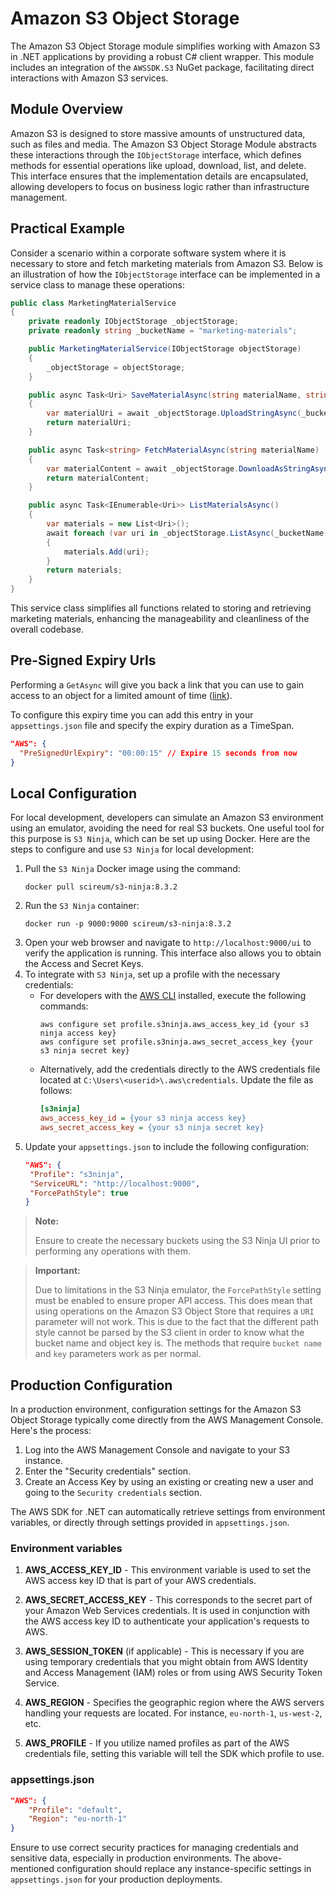 # Amazon S3 Object Storage

The Amazon S3 Object Storage module simplifies working with Amazon S3 in .NET applications by providing a robust C# client wrapper. This module includes an integration of the `AWSSDK.S3` NuGet package, facilitating direct interactions with Amazon S3 services.

## Module Overview

Amazon S3 is designed to store massive amounts of unstructured data, such as files and media. The Amazon S3 Object Storage Module abstracts these interactions through the `IObjectStorage` interface, which defines methods for essential operations like upload, download, list, and delete. This interface ensures that the implementation details are encapsulated, allowing developers to focus on business logic rather than infrastructure management.

## Practical Example

Consider a scenario within a corporate software system where it is necessary to store and fetch marketing materials from Amazon S3. Below is an illustration of how the `IObjectStorage` interface can be implemented in a service class to manage these operations:

```csharp
public class MarketingMaterialService
{
    private readonly IObjectStorage _objectStorage;
    private readonly string _bucketName = "marketing-materials";

    public MarketingMaterialService(IObjectStorage objectStorage)
    {
        _objectStorage = objectStorage;
    }

    public async Task<Uri> SaveMaterialAsync(string materialName, string content)
    {
        var materialUri = await _objectStorage.UploadStringAsync(_bucketName, materialName, content);
        return materialUri;
    }

    public async Task<string> FetchMaterialAsync(string materialName)
    {
        var materialContent = await _objectStorage.DownloadAsStringAsync(_bucketName, materialName);
        return materialContent;
    }

    public async Task<IEnumerable<Uri>> ListMaterialsAsync()
    {
        var materials = new List<Uri>();
        await foreach (var uri in _objectStorage.ListAsync(_bucketName))
        {
            materials.Add(uri);
        }
        return materials;
    }
}
```

This service class simplifies all functions related to storing and retrieving marketing materials, enhancing the manageability and cleanliness of the overall codebase.

## Pre-Signed Expiry Urls

Performing a `GetAsync` will give you back a link that you can use to gain access to an object for a limited amount of time ([link](https://docs.aws.amazon.com/AmazonS3/latest/userguide/using-presigned-url.html)).

To configure this expiry time you can add this entry in your `appsettings.json` file and specify the expiry duration as a TimeSpan.

```json
"AWS": {
  "PreSignedUrlExpiry": "00:00:15" // Expire 15 seconds from now
}
```

## Local Configuration

For local development, developers can simulate an Amazon S3 environment using an emulator, avoiding the need for real S3 buckets. One useful tool for this purpose is `S3 Ninja`, which can be set up using Docker. Here are the steps to configure and use `S3 Ninja` for local development:

1. Pull the `S3 Ninja` Docker image using the command:
   ```
   docker pull scireum/s3-ninja:8.3.2
   ```
2. Run the `S3 Ninja` container:
   ```
   docker run -p 9000:9000 scireum/s3-ninja:8.3.2
   ```
3. Open your web browser and navigate to `http://localhost:9000/ui` to verify the application is running. This interface also allows you to obtain the Access and Secret Keys.
4. To integrate with `S3 Ninja`, set up a profile with the necessary credentials:
    - For developers with the [AWS CLI](https://docs.aws.amazon.com/cli/latest/userguide/getting-started-install.html#getting-started-install-instructions) installed, execute the following commands:
      ```
      aws configure set profile.s3ninja.aws_access_key_id {your s3 ninja access key}
      aws configure set profile.s3ninja.aws_secret_access_key {your s3 ninja secret key}
      ```
    - Alternatively, add the credentials directly to the AWS credentials file located at `C:\Users\<userid>\.aws\credentials`. Update the file as follows:
      ```ini
      [s3ninja]
      aws_access_key_id = {your s3 ninja access key}
      aws_secret_access_key = {your s3 ninja secret key}
      ```
5. Update your `appsettings.json` to include the following configuration:
   ```json
   "AWS": {
    "Profile": "s3ninja",
    "ServiceURL": "http://localhost:9000",
    "ForcePathStyle": true
   }
   ```
> **Note:**
>
> Ensure to create the necessary buckets using the S3 Ninja UI prior to performing any operations with them.

> **Important:**
>
> Due to limitations in the S3 Ninja emulator, the `ForcePathStyle` setting must be enabled to ensure proper API access.
> This does mean that using operations on the Amazon S3 Object Store that requires a `URI` parameter will not work. This is due to the fact that the different path style cannot be parsed by the S3 client in order to know what the bucket name and object key is. The methods that require `bucket name` and `key` parameters work as per normal.

## Production Configuration

In a production environment, configuration settings for the Amazon S3 Object Storage typically come directly from the AWS Management Console. Here's the process:

1. Log into the AWS Management Console and navigate to your S3 instance.
2. Enter the "Security credentials" section.
3. Create an Access Key by using an existing or creating new a user and going to the `Security credentials` section.

The AWS SDK for .NET can automatically retrieve settings from environment variables, or directly through settings provided in `appsettings.json`.

### Environment variables

1. **AWS_ACCESS_KEY_ID** - This environment variable is used to set the AWS access key ID that is part of your AWS credentials.

2. **AWS_SECRET_ACCESS_KEY** - This corresponds to the secret part of your Amazon Web Services credentials. It is used in conjunction with the AWS access key ID to authenticate your application's requests to AWS.

3. **AWS_SESSION_TOKEN** (if applicable) - This is necessary if you are using temporary credentials that you might obtain from AWS Identity and Access Management (IAM) roles or from using AWS Security Token Service.

4. **AWS_REGION** - Specifies the geographic region where the AWS servers handling your requests are located. For instance, `eu-north-1`, `us-west-2`, etc.

5. **AWS_PROFILE** - If you utilize named profiles as part of the AWS credentials file, setting this variable will tell the SDK which profile to use.

### appsettings.json

```json
"AWS": {
    "Profile": "default",
    "Region": "eu-north-1"
}
```

Ensure to use correct security practices for managing credentials and sensitive data, especially in production environments. The above-mentioned configuration should replace any instance-specific settings in `appsettings.json` for your production deployments.
